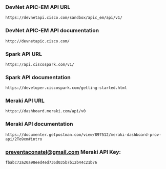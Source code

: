 ### DevNet APIC-EM API URL

```
https://devnetapi.cisco.com/sandbox/apic_em/api/v1/
```

### DevNet APIC-EM API documentation

```
http://devnetapic.cisco.com/
```

### Spark API URL

```
https://api.ciscospark.com/v1/
```

### Spark API documentation

```
https://developer.ciscospark.com/getting-started.html
```

### Meraki API URL

```
https://dashboard.meraki.com/api/v0
```

### Meraki API documentation

```
https://documenter.getpostman.com/view/897512/meraki-dashboard-prov-api/2To9xm#intro
```

### preventaconatel@gmail.com Meraki API Key:

```
fbabc72a20a98eed4ed736d035b7b12b44c21b76
```
